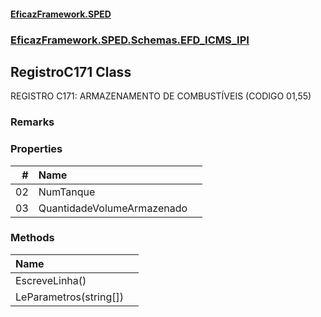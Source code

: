 #### [EficazFramework.SPED](EficazFrameworkSPED.md 'EficazFramework SPED')
### [EficazFramework.SPED.Schemas.EFD_ICMS_IPI](EficazFramework.SPED.Schemas.EFD_ICMS_IPI.md 'EficazFramework.SPED.Schemas.EFD_ICMS_IPI')

## RegistroC171 Class

REGISTRO C171: ARMAZENAMENTO DE COMBUSTÍVEIS (CODIGO 01,55)

### Remarks
### Properties

| # | Name | |
| ---: | :--- | :--- |
| 02 | NumTanque |  |
| 03 | QuantidadeVolumeArmazenado |  |
### Methods

| Name | |
| :--- | :--- |
| EscreveLinha() |  |
| LeParametros(string[]) |  |
